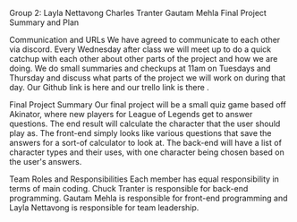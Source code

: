 Group 2:	Layla Nettavong 	Charles Tranter	Gautam Mehla
Final Project Summary and Plan

Communication and URLs
We have agreed to communicate to each other via discord. Every Wednesday after class we will meet up to do a quick catchup with each other about other parts of the project and how we are doing.  We do small summaries and checkups at 11am on Tuesdays and Thursday and discuss what parts of the project we will work on during that day.  Our Github link is here and our trello link is there .

Final Project Summary
Our final project will be a small quiz game based off Akinator, where new players for League of Legends get to answer questions. The end result will calculate the character that the user should play as. The front-end simply looks like various questions that save the answers for a sort-of calculator to look at. The back-end will have a list of character types and their uses, with one character being chosen based on the user's answers.

Team Roles and Responsibilities
Each member has equal responsibility in terms of main coding. Chuck Tranter is responsible for back-end programming. Gautam Mehla is responsible for front-end programming and Layla Nettavong is responsible for team leadership.


